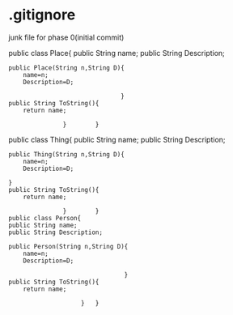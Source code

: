 # .gitignore
junk file for phase 0(initial commit)

public class Place{
    public String name;
    public String Description;
    
    public Place(String n,String D){
        name=n;
        Description=D;             
        
                                   }
    public String ToString(){
        return name;
        
                   }        }
public class Thing{
    public String name;
    public String Description;
    
    public Thing(String n,String D){
        name=n;
        Description=D;
        
    }
    public String ToString(){
        return name;
        
                   }        }
    public class Person{
    public String name;
    public String Description;
    
    public Person(String n,String D){
        name=n;
        Description=D;
        
                                    }
    public String ToString(){
        return name;
        
                        }   }
